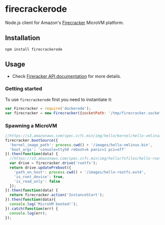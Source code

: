 # firecrackerode

Node.js client for Amazon's [Firecracker](http://firecracker-microvm.io) MicroVM platform.

## Installation

`npm install firecrackerode`

## Usage

 * Check [Fireracker API documentation](https://github.com/firecracker-microvm/firecracker/blob/master/src/api_server/swagger/firecracker.yaml) for more details.
 

### Getting started

To use `firecrackerode` first you need to instantiate it:

``` js
var Firecracker = require('dockerode');
var firecracker = new Firecracker({socketPath: '/tmp/firecracker.socket'});
```

### Spawning a MicroVM

``` js
//https://s3.amazonaws.com/spec.ccfc.min/img/hello/kernel/hello-vmlinux.bin
firecracker.bootSource({
  'kernel_image_path': process.cwd() + '/images/hello-vmlinux.bin',
  'boot_args': 'console=ttyS0 reboot=k panic=1 pci=off'
}).then(function(data) {
  //https://s3.amazonaws.com/spec.ccfc.min/img/hello/fsfiles/hello-rootfs.ext4
  var drive = firecracker.drive('rootfs');
  return drive.updatePreboot({
    'path_on_host': process.cwd() + '/images/hello-rootfs.ext4',
    'is_root_device': true,
    'is_read_only': false
  });
}).then(function(data) {
  return firecracker.action('InstanceStart');
}).then(function(data){
  console.log('MicroVM booted!');
}).catch(function(err) {
  console.log(err);
});
```